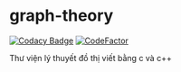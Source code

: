 # graph-theory

[![Codacy Badge](https://api.codacy.com/project/badge/Grade/eb47ac45a7634b5bb1f02db11ad1e8b9)](https://app.codacy.com/gh/thangved/graph-theory?utm_source=github.com&utm_medium=referral&utm_content=thangved/graph-theory&utm_campaign=Badge_Grade_Settings)
[![CodeFactor](https://www.codefactor.io/repository/github/thangved/graph-theory/badge)](https://www.codefactor.io/repository/github/thangved/graph-theory)

Thư viện lý thuyết đồ thị viết bằng c và c++
